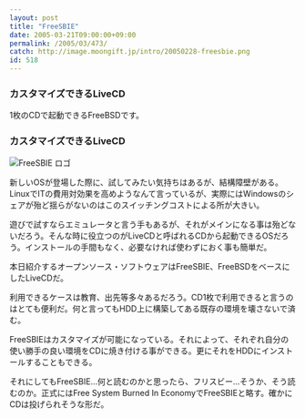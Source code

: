 ```yaml
---
layout: post
title: "FreeSBIE"
date: 2005-03-21T09:00:00+09:00
permalink: /2005/03/473/
catch: http://image.moongift.jp/intro/20050228-freesbie.png
id: 518
---
```

### カスタマイズできるLiveCD
  
1枚のCDで起動できるFreeBSDです。  
<!--more-->  

### カスタマイズできるLiveCD
  

![FreeSBIE ロゴ](http://image.moongift.jp/intro/20050228-freesbie.png "FreeSBIE ロゴ")

  

新しいOSが登場した際に、試してみたい気持ちはあるが、結構障壁がある。LinuxでITの費用対効果を高めようなんて言っているが、実際にはWindowsのシェアが殆ど揺らがないのはこのスイッチングコストによる所が大きい。

  

遊びで試すならエミュレータと言う手もあるが、それがメインになる事は殆どないだろう。そんな時に役立つのがLiveCDと呼ばれるCDから起動できるOSだろう。インストールの手間もなく、必要なければ使わずにおく事も簡単だ。

  

本日紹介するオープンソース・ソフトウェアはFreeSBIE、FreeBSDをベースにしたLiveCDだ。

  

利用できるケースは教育、出先等多々あるだろう。CD1枚で利用できると言うのはとても便利だ。何と言ってもHDD上に構築してある既存の環境を壊さないで済む。

  

FreeSBIEはカスタマイズが可能になっている。それによって、それぞれ自分の使い勝手の良い環境をCDに焼き付ける事ができる。更にそれをHDDにインストールすることもできる。

  

それにしてもFreeSBIE…何と読むのかと思ったら、フリスビー…そうか、そう読むのか。正式にはFree System Burned In EconomyでFreeSBIEと略す。確かにCDは投げられそうな形だ。

